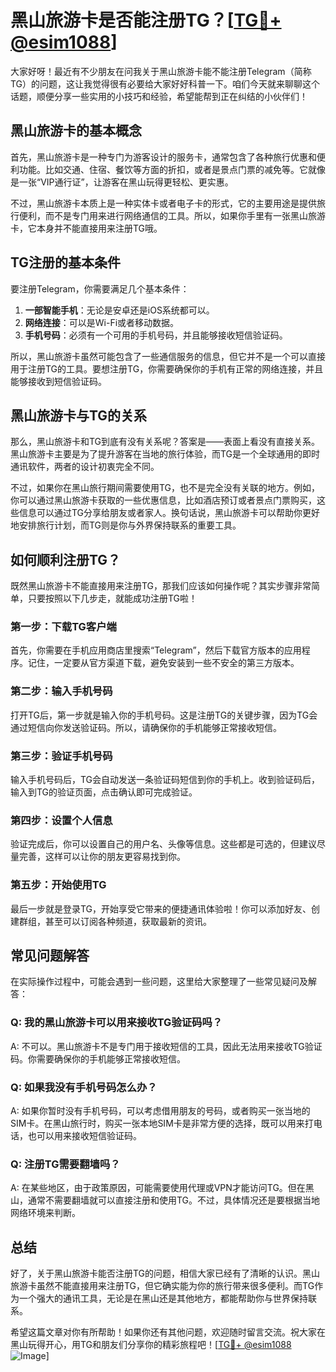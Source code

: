 # 黑山旅游卡是否能注册TG？[[TG💪+ @esim1088](https://t.me/s/esim1088)]

大家好呀！最近有不少朋友在问我关于黑山旅游卡能不能注册Telegram（简称TG）的问题，这让我觉得很有必要给大家好好科普一下。咱们今天就来聊聊这个话题，顺便分享一些实用的小技巧和经验，希望能帮到正在纠结的小伙伴们！

## 黑山旅游卡的基本概念

首先，黑山旅游卡是一种专门为游客设计的服务卡，通常包含了各种旅行优惠和便利功能。比如交通、住宿、餐饮等方面的折扣，或者是景点门票的减免等。它就像是一张“VIP通行证”，让游客在黑山玩得更轻松、更实惠。

不过，黑山旅游卡本质上是一种实体卡或者电子卡的形式，它的主要用途是提供旅行便利，而不是专门用来进行网络通信的工具。所以，如果你手里有一张黑山旅游卡，它本身并不能直接用来注册TG哦。

## TG注册的基本条件

要注册Telegram，你需要满足几个基本条件：

1. **一部智能手机**：无论是安卓还是iOS系统都可以。
2. **网络连接**：可以是Wi-Fi或者移动数据。
3. **手机号码**：必须有一个可用的手机号码，并且能够接收短信验证码。

所以，黑山旅游卡虽然可能包含了一些通信服务的信息，但它并不是一个可以直接用于注册TG的工具。要想注册TG，你需要确保你的手机有正常的网络连接，并且能够接收到短信验证码。

## 黑山旅游卡与TG的关系

那么，黑山旅游卡和TG到底有没有关系呢？答案是——表面上看没有直接关系。黑山旅游卡主要是为了提升游客在当地的旅行体验，而TG是一个全球通用的即时通讯软件，两者的设计初衷完全不同。

不过，如果你在黑山旅行期间需要使用TG，也不是完全没有关联的地方。例如，你可以通过黑山旅游卡获取的一些优惠信息，比如酒店预订或者景点门票购买，这些信息可以通过TG分享给朋友或者家人。换句话说，黑山旅游卡可以帮助你更好地安排旅行计划，而TG则是你与外界保持联系的重要工具。

## 如何顺利注册TG？

既然黑山旅游卡不能直接用来注册TG，那我们应该如何操作呢？其实步骤非常简单，只要按照以下几步走，就能成功注册TG啦！

### 第一步：下载TG客户端

首先，你需要在手机应用商店里搜索“Telegram”，然后下载官方版本的应用程序。记住，一定要从官方渠道下载，避免安装到一些不安全的第三方版本。

### 第二步：输入手机号码

打开TG后，第一步就是输入你的手机号码。这是注册TG的关键步骤，因为TG会通过短信向你发送验证码。所以，请确保你的手机能够正常接收短信。

### 第三步：验证手机号码

输入手机号码后，TG会自动发送一条验证码短信到你的手机上。收到验证码后，输入到TG的验证页面，点击确认即可完成验证。

### 第四步：设置个人信息

验证完成后，你可以设置自己的用户名、头像等信息。这些都是可选的，但建议尽量完善，这样可以让你的朋友更容易找到你。

### 第五步：开始使用TG

最后一步就是登录TG，开始享受它带来的便捷通讯体验啦！你可以添加好友、创建群组，甚至可以订阅各种频道，获取最新的资讯。

## 常见问题解答

在实际操作过程中，可能会遇到一些问题，这里给大家整理了一些常见疑问及解答：

### Q: 我的黑山旅游卡可以用来接收TG验证码吗？
A: 不可以。黑山旅游卡不是专门用于接收短信的工具，因此无法用来接收TG验证码。你需要确保你的手机能够正常接收短信。

### Q: 如果我没有手机号码怎么办？
A: 如果你暂时没有手机号码，可以考虑借用朋友的号码，或者购买一张当地的SIM卡。在黑山旅行时，购买一张本地SIM卡是非常方便的选择，既可以用来打电话，也可以用来接收短信验证码。

### Q: 注册TG需要翻墙吗？
A: 在某些地区，由于政策原因，可能需要使用代理或VPN才能访问TG。但在黑山，通常不需要翻墙就可以直接注册和使用TG。不过，具体情况还是要根据当地网络环境来判断。

## 总结

好了，关于黑山旅游卡能否注册TG的问题，相信大家已经有了清晰的认识。黑山旅游卡虽然不能直接用来注册TG，但它确实能为你的旅行带来很多便利。而TG作为一个强大的通讯工具，无论是在黑山还是其他地方，都能帮助你与世界保持联系。

希望这篇文章对你有所帮助！如果你还有其他问题，欢迎随时留言交流。祝大家在黑山玩得开心，用TG和朋友们分享你的精彩旅程吧！[[TG💪+ @esim1088](https://t.me/s/esim1088) ![Image](https://i.postimg.cc/4NQfJmqS/Snipaste-2025-05-13-00-14-12.png)]